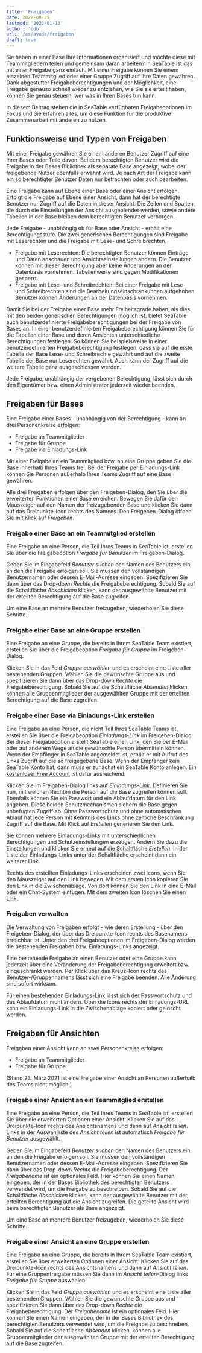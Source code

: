 ```yaml
---
title: 'Freigaben'
date: 2022-08-25
lastmod: '2023-01-13'
author: 'cdb'
url: '/es/ayuda/freigaben'
draft: true
---
```


Sie haben in einer Base Ihre Informationen organisiert und möchte diese mit Teammitgliedern teilen und gemeinsam daran arbeiten? In SeaTable ist das mit einer Freigabe ganz einfach. Mit einer Freigabe können Sie einem einzelnen Teammitglied oder einer Gruppe Zugriff auf Ihre Daten gewähren. Dank abgestufter Freigabeberechtigungen und der Möglichkeit, eine Freigabe genauso schnell wieder zu entziehen, wie Sie sie erteilt haben, können Sie genau steuern, wer was in Ihren Bases tun kann.

In diesem Beitrag stehen die in SeaTable verfügbaren Freigabeoptionen im Fokus und Sie erfahren alles, um diese Funktion für die produktive Zusammenarbeit mit anderen zu nutzen.

## Funktionsweise und Typen von Freigaben

Mit einer Freigabe gewähren Sie einem anderen Benutzer Zugriff auf eine Ihrer Bases oder Teile davon. Bei dem berechtigten Benutzer wird die Freigabe in der Bases Bibliothek als separate Base angezeigt, wobei der freigebende Nutzer ebenfalls erwähnt wird. Je nach Art der Freigabe kann ein so berechtigter Benutzer Daten nur betrachten oder auch bearbeiten.

Eine Freigabe kann auf Ebene einer Base oder einer Ansicht erfolgen. Erfolgt die Freigabe auf Ebene einer Ansicht, dann hat der berechtigte Benutzer nur Zugriff auf die Daten in dieser Ansicht. Die Zeilen und Spalten, die durch die Einstellungen der Ansicht ausgeblendet werden, sowie andere Tabellen in der Base bleiben dem berechtigten Benutzer verborgen.

Jede Freigabe - unabhängig ob für Base oder Ansicht - erhält eine Berechtigungsstufe. Die zwei generischen Berechtigungen sind Freigabe mit Leserechten und die Freigabe mit Lese- und Schreibrechten.

- Freigabe mit Leserechten: Die berechtigten Benutzer können Einträge und Daten anschauen und Ansichtseinstellungen ändern. Die Benutzer können mit dieser Berechtigung aber keine Änderungen an der Datenbasis vornehmen. Tabellenwerte sind gegen Modifikationen gesperrt.
- Freigabe mit Lese- und Schreibrechten: Bei einer Freigabe mit Lese- und Schreibrechten sind die Bearbeitungseinschränkungen aufgehoben. Benutzer können Änderungen an der Datenbasis vornehmen.

Damit Sie bei der Freigabe einer Base mehr Freiheitsgrade haben, als dies mit den beiden generischen Berechtigungen möglich ist, bietet SeaTable auch benutzerdefinierte Freigabeberechtigungen bei der Freigabe von Bases an. In einer benutzerdefinierten Freigabeberechtigung können Sie für die Tabellen einer Base und deren Ansichten unterschiedliche Berechtigungen festlegen. So können Sie beispielsweise in einer benutzerdefinierten Freigabeberechtigung festlegen, dass sie auf die erste Tabelle der Base Lese- und Schreibrechte gewährt und auf die zweite Tabelle der Base nur Leserechten gewährt. Auch kann der Zugriff auf die weitere Tabelle ganz ausgeschlossen werden.

Jede Freigabe, unabhängig der vergebenen Berechtigung, lässt sich durch den Eigentümer bzw. einen Administrator jederzeit wieder beenden.

## Freigaben für Bases

Eine Freigabe einer Bases - unabhängig von der Berechtigung - kann an drei Personenkreise erfolgen:

- Freigabe an Teammitglieder
- Freigabe für Gruppe
- Freigabe via Einladungs-Link

Mit einer Freigabe an ein Teammitglied bzw. an eine Gruppe geben Sie die Base innerhalb Ihres Teams frei. Bei der Freigabe per Einladungs-Link können Sie Personen außerhalb Ihres Teams Zugriff auf eine Base gewähren.

Alle drei Freigaben erfolgen über den Freigeben-Dialog, den Sie über die erweiterten Funktionen einer Base erreichen. Bewegen Sie dafür den Mauszeiger auf den Namen der freizugebenden Base und klicken Sie dann auf das Dreipunkte-Icon rechts des Namens. Den Freigeben-Dialog öffnen Sie mit Klick auf _Freigeben_.

### Freigabe einer Base an ein Teammitglied erstellen

Eine Freigabe an eine Person, die Teil Ihres Teams in SeaTable ist, erstellen Sie über die Freigabeoption _Freigabe für Benutzer_ im Freigeben-Dialog.

Geben Sie im Eingabefeld _Benutzer suchen_ den Namen des Benutzers ein, an den die Freigabe erfolgen soll. Sie müssen den vollständigen Benutzernamen oder dessen E-Mail-Adresse eingeben. Spezifizieren Sie dann über das Drop-down _Rechte_ die Freigabeberechtigung. Sobald Sie auf die Schaltfläche _Abschicken_ klicken, kann der ausgewählte Benutzer mit der erteilten Berechtigung auf die Base zugreifen.

Um eine Base an mehrere Benutzer freizugeben, wiederholen Sie diese Schritte.

### Freigabe einer Base an eine Gruppe erstellen

Eine Freigabe an eine Gruppe, die bereits in Ihrem SeaTable Team existiert, erstellen Sie über die Freigabeoption _Freigabe für Gruppe_ im Freigeben-Dialog.

Klicken Sie in das Feld _Gruppe auswählen_ und es erscheint eine Liste aller bestehenden Gruppen. Wählen Sie die gewünschte Gruppe aus und spezifizieren Sie dann über das Drop-down _Rechte_ die Freigabeberechtigung. Sobald Sie auf die Schaltfläche _Absenden_ klicken, können alle Gruppenmitglieder der ausgewählten Gruppe mit der erteilten Berechtigung auf die Base zugreifen.

### Freigabe einer Base via Einladungs-Link erstellen

Eine Freigabe an eine Person, die nicht Teil Ihres SeaTable Teams ist, erstellen Sie über die Freigabeoption _Einladungs-Link_ im Freigeben-Dialog. Bei dieser Freigabeoption erstellt SeaTable einen Link, den Sie per E-Mail oder auf anderem Wege an die gewünschte Person übermitteln können. Wenn der Empfänger in SeaTable angemeldet ist, erhält er mit Aufruf des Links Zugriff auf die so freigegebene Base. Wenn der Empfänger kein SeaTable Konto hat, dann muss er zunächst ein SeaTable Konto anlegen. Ein [kostenloser Free Account](https://seatable.io/docs/handbuch/schnelleinstieg/registrierung-login/#abonnements) ist dafür ausreichend.

Klicken Sie im Freigaben-Dialog links auf _Einladungs-Link_. Definieren Sie nun, mit welchen Rechten die Person auf die Base zugreifen können soll. Ebenfalls können Sie ein Passwort und ein Ablaufdatum für den Link angeben. Diese beiden Schutzmechanismen sichern die Base gegen unbefugten Zugriff ab. Ohne Passwortschutz und ohne automatischen Ablauf hat jede Person mit Kenntnis des Links ohne zeitliche Beschränkung Zugriff auf die Base. Mit Klick auf _Erstellen_ generieren Sie den Link.

Sie können mehrere Einladungs-Links mit unterschiedlichen Berechtigungen und Schutzeinstellungen erzeugen. Ändern Sie dazu die Einstellungen und klicken Sie erneut auf die Schaltfläche _Erstellen_. In der Liste der Einladungs-Links unter der Schaltfläche erscheint dann ein weiterer Link.

Rechts des erstellten Einladungs-Links erscheinen zwei Icons, wenn Sie den Mauszeiger auf den Link bewegen. Mit dem ersten Icon kopieren Sie den Link in die Zwischenablage. Von dort können Sie den Link in eine E-Mail oder ein Chat-System einfügen. Mit dem zweiten Icon löschen Sie einen Link.

### Freigaben verwalten

Die Verwaltung von Freigaben erfolgt - wie deren Erstellung - über den Freigeben-Dialog, der über das Dreipunkte-Icon rechts des Basenamens erreichbar ist. Unter den drei Freigabeoptionen im Freigeben-Dialog werden die bestehenden Freigaben bzw. Einladungs-Links angezeigt.

Eine bestehende Freigabe an einen Benutzer oder eine Gruppe kann jederzeit über eine Veränderung der Freigabeberechtigung erweitert bzw. eingeschränkt werden. Per Klick über das Kreuz-Icon rechts des Benutzer-/Gruppennamens lässt sich eine Freigabe beenden. Alle Änderung sind sofort wirksam.

Für einen bestehenden Einladungs-Link lässt sich der Passwortschutz und das Ablaufdatum nicht ändern. Über die Icons rechts der Einladungs-URL kann ein Einladungs-Link in die Zwischenablage kopiert oder gelöscht werden.

## Freigaben für Ansichten

Freigaben einer Ansicht kann an zwei Personenkreise erfolgen:

- Freigabe an Teammitglieder
- Freigabe für Gruppe

(Stand 23. März 2021 ist eine Freigabe einer Ansicht an Personen außerhalb des Teams nicht möglich.)

### Freigabe einer Ansicht an ein Teammitglied erstellen

Eine Freigabe an eine Person, die Teil Ihres Teams in SeaTable ist, erstellen Sie über die erweiterten Optionen einer Ansicht. Klicken Sie auf das Dreipunkte-Icon rechts des Ansichtsnamens und dann auf _Ansicht teilen_. Links in der Auswahlliste des _Ansicht teilen_ ist automatisch _Freigabe für Benutzer_ ausgewählt.

Geben Sie im Eingabefeld _Benutzer suchen_ den Namen des Benutzers ein, an den die Freigabe erfolgen soll. Sie müssen den vollständigen Benutzernamen oder dessen E-Mail-Adresse eingeben. Spezifizieren Sie dann über das Drop-down _Rechte_ die Freigabeberechtigung. Der _Freigabename_ ist ein optionales Feld. Hier können Sie einen Namen eingeben, der in der Bases Bibliothek des berechtigten Benutzers verwendet wird, um die Freigabe zu beschreiben. Sobald Sie auf die Schaltfläche _Abschicken_ klicken, kann der ausgewählte Benutzer mit der erteilten Berechtigung auf die Ansicht zugreifen. Die geteilte Ansicht wird beim berechtigten Benutzer als Base angezeigt.

Um eine Base an mehrere Benutzer freizugeben, wiederholen Sie diese Schritte.

### Freigabe einer Ansicht an eine Gruppe erstellen

Eine Freigabe an eine Gruppe, die bereits in Ihrem SeaTable Team existiert, erstellen Sie über erweiterten Optionen einer Ansicht. Klicken Sie auf das Dreipunkte-Icon rechts des Ansichtsnamens und dann auf _Ansicht teilen_. Für eine Gruppenfreigabe müssen Sie dann im _Ansicht teilen_\-Dialog links _Freigabe für Gruppe_ auswählen.

Klicken Sie in das Feld _Gruppe auswählen_ und es erscheint eine Liste aller bestehenden Gruppen. Wählen Sie die gewünschte Gruppe aus und spezifizieren Sie dann über das Drop-down _Rechte_ die Freigabeberechtigung. Der _Freigabename_ ist ein optionales Feld. Hier können Sie einen Namen eingeben, der in der Bases Bibliothek des berechtigten Benutzers verwendet wird, um die Freigabe zu beschreiben. Sobald Sie auf die Schaltfläche _Absenden_ klicken, können alle Gruppenmitglieder der ausgewählten Gruppe mit der erteilten Berechtigung auf die Base zugreifen.
